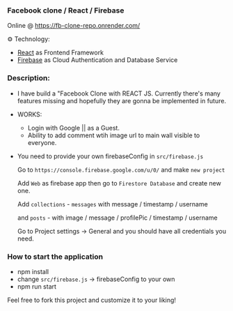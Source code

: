 ### Facebook clone / React / Firebase

Online @ https://fb-clone-repo.onrender.com/

⚙️ Technology:

- [React](https://reactjs.org/) as Frontend Framework
- [Firebase](https://firebase.google.com/) as Cloud Authentication and Database Service

### Description:

- I have build a "Facebook Clone with REACT JS.
Currently there's many features missing and hopefully they are gonna be implemented in future.

- WORKS:
  - Login with Google || as a Guest.
  - Ability to add comment wtih image url to main wall visible to everyone.

- You need to provide your own firebaseConfig in `src/firebase.js`

  Go to `https://console.firebase.google.com/u/0/` and make `new project`

  Add `Web` as firebase app then go to `Firestore Database` and create new one.

  Add `collections` - `messages` with message / timestamp / username

  and `posts` - with image / message / profilePic / timestamp / username

  Go to Project settings -> General and you should have all credentials you need.

### How to start the application

- npm install
- change `src/firebase.js` -> firebaseConfig to your own
- npm run start

 Feel free to fork this project and customize it to your liking!
